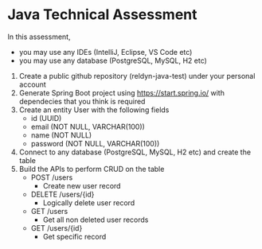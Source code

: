 # Java Technical Assessment

In this assessment, 
* you may use any IDEs (IntelliJ, Eclipse, VS Code etc)
* you may use any database (PostgreSQL, MySQL, H2 etc)

1. Create a public github repository (reldyn-java-test) under your personal account
2. Generate Spring Boot project using https://start.spring.io/ with dependecies that you think is required
3. Create an entity User with the following fields
   * id (UUID)
   * email (NOT NULL, VARCHAR(100))
   * name (NOT NULL)
   * password (NOT NULL, VARCHAR(100))
4. Connect to any database (PostgreSQL, MySQL, H2 etc) and create the table
5. Build the APIs to perform CRUD on the table
   * POST /users
      - Create new user record
   * DELETE /users/{id}
      - Logically delete user record
   * GET /users
      - Get all non deleted user records
   * GET /users/{id}
      - Get specific record
